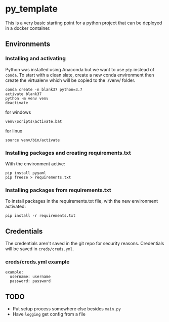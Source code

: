 # py\_template

This is a very basic starting point for a python project that can be deployed in a docker container. 

## Environments
### Installing and activating
Python was installed using Anaconda but we want to use `pip` instead of `conda`. To start with a clean slate, create a new conda environment then create the virtualenv which will be copied to the ./venv/ folder.
```
conda create -n blank37 python=3.7
activate blank37
python -m venv venv
deactivate
```
for windows
```
venv\Scripts\activate.bat 
```
for linux
```
source venv/bin/activate
```
### Installing packages and creating requirements.txt
With the environment active:
```
pip install pyyaml
pip freeze > requirements.txt
```

### Installing packages from requirements.txt
To install packages in the requirements.txt file, with the new environment activated:
```
pip install -r requirements.txt
```

## Credentials
The credentials aren't saved in the git repo for security reasons. Credentials will be saved in `creds/creds.yml`.

### creds/creds.yml example
```
example:
  username: username
  password: password
```

## TODO
+ Put setup process somewhere else besides `main.py`
+ Have `logging` get config from a file
